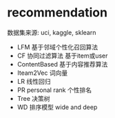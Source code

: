 #  recommendation 
  数据集来源: uci, kaggle, sklearn
- LFM     基于邻域个性化召回算法
- CF      协同过滤算法     基于item或user
- ContentBased   基于内容推荐算法
- Iteam2Vec     词向量
- LR         线性回归
- PR  personal rank    个性排名
- Tree  决策树
- WD     排序模型      wide and deep


